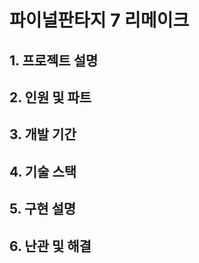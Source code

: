 # 파이널판타지 7 리메이크

## 1. 프로젝트 설명

## 2. 인원 및 파트

## 3. 개발 기간

## 4. 기술 스택

## 5. 구현 설명

## 6. 난관 및 해결
